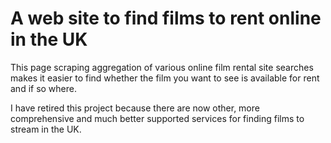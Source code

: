 # A web site to find films to rent online in the UK

This page scraping aggregation of various online film rental site
searches makes it easier to find whether the film you want to see is
available for rent and if so where.

I have retired this project because there are now other, more comprehensive
and much better supported services for finding films to stream in the UK.
